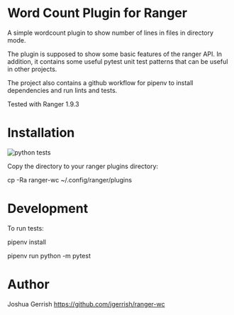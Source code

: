 Word Count Plugin for Ranger
============================

A simple wordcount plugin to show number of lines in files in directory mode.

The plugin is supposed to show some basic features of the ranger API.
In addition, it contains some useful pytest unit test patterns that
can be useful in other projects.

The project also contains a github workflow for pipenv to install
dependencies and run lints and tests.



Tested with Ranger 1.9.3

Installation
============

![python tests](https://github.com/jgerrish/ranger-wc/actions/workflows/python-package.yml/badge.svg)

Copy the directory to your ranger plugins directory:

cp -Ra ranger-wc ~/.config/ranger/plugins

Development
===========

To run tests:

pipenv install

pipenv run python -m pytest

Author
======

Joshua Gerrish
https://github.com/jgerrish/ranger-wc

